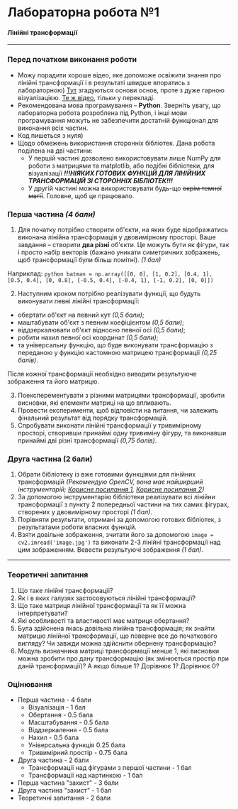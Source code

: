 # Лабораторна робота №1
#### Лінійні трансформації
---
### Перед початком виконання роботи
- Можу порадити хороше відео, яке допоможе освіжити знання про лінійні трансформації і в результаті швидше впоратись з лабораторною) [Тут](https://www.youtube.com/watch?v=kYB8IZa5AuE&ab_channel=3Blue1Brown) згадуються основи основ, проте з дуже гарною візуалізацією. [Те ж відео](https://www.youtube.com/watch?v=fuBsMED8GOw&ab_channel=3Blue1BrownUA),  тільки у перекладі.
- Рекомендована мова програмування – **Python**. Зверніть увагу, що лабораторна робота розроблена під Python, і інші мови програмування можуть не забезпечити достатній функціонал для виконання всіх частин.
- Код пишеться з нуля)
- Щодо обмежень використання сторонніх бібліотек. Дана робота поділена на дві частини:
  - У першій частині дозволено використовувати лише NumPy для роботи з матрицями та matplotlib, або подібні бібліотеки, для візуалізації ***!!!НІЯКИХ ГОТОВИХ ФУНКЦІЙ ДЛЯ ЛІНІЙНИХ ТРАНСФОРМАЦІЙ ЗІ СТОРОННІХ БІБЛІОТЕК!!!***
  - У другій частині можна використовувати будь-що ~~окрім темної магії~~. Головне, щоб це працювало.
 
### Перша частина *(4 бали)*
1. Для початку потрібно створити об'єкти, на яких буде відображатись виконана лінійна трансформація у двовимірному просторі. Ваше завдання – створити **два різні** об'єкти. Це можуть бути як фігури, так і просто набір векторів (бажано уникати симетричних зображень, щоб трансформації були більш помітні). *(1 бал)*

Наприклад:
    ```python
    batman = np.array([[0, 0], [1, 0.2], [0.4, 1], [0.5, 0.4], [0, 0.8], [-0.5, 0.4], [-0.4, 1], [-1, 0.2], [0, 0]])
    ```

2. Наступним кроком потрібно реалізувати функції, що будуть виконувати певні лінійні трансформації:
- обертати об'єкт на певний кут *(0,5 бали)*;
- маштабувати об'єкт з певним коефіцієнтом *(0,5 бали)*;
- віддзеркалювати об'єкт відносно певної осі *(0,5 бали)*;
- робити нахил певної осі координат *(0,5 бали)*;
- та універсальну функцію, що буде виконувати трансформацію з переданою у функцію кастомною матрицею трансформації *(0,25 балів)*.

Після кожної трансформації необхідно виводити результуюче зображення та його матрицю.

3. Поексперементувати з різними матрицями трансформації, зробити висновки, які елементи матриці на що впливають.
4. Провести експерименти, щоб відповісти на питання, чи залежить фінальний результат від порядку трансформацій.
5. Спробувати виконати лінійні трансформації у тривимірному просторі, створивши принаймі одну тривиміну фігуру, та виконавши принаймі дві різні трансформації *(0,75 балів)*.

### Друга частина (2 бали)
1. Обрати бібліотеку із вже готовими функціями для лінійних трансформацій *(Рекомендую OpenCV, вона має найширший інструментарій; [Корисне посилання 1](https://docs.opencv.org/4.x/da/d6e/tutorial_py_geometric_transformations.html), [Корисне посилання 2](https://medium.com/@conghung43/image-projective-transformation-with-opencv-python-f0028aaf2b6d))*
2. За допомогою інструментарію бібліотеки реалізувати всі лінійни трансформації з пункту 2 попередньої частини на тих самих фігурах, створених у двовимірному просторі *(1 бал)*.
3. Порівняти результати, отримані за допомогою готових бібліотек, з результатами роботи власних функцій.
4. Взяти довільне зображення, зчитати його за допомогою ``image = cv2.imread('image.jpg')`` та виконати 2-3 лінійні трансформації над цим зображенням. Вевести результуючі зображення *(1 бал)*.

---
### Теоретичні запитання
1. Що таке лінійні трансформації?
2. Як і в яких галузях застосовуються лінійні трансформації?
3. Що таке матриця лінійної трансформації та як її можна інтерпретувати?
4. Які особливості та властивості має матриця обертання?
5. Була здійснена якась довільна лінійна трансформація; як знайти матрицю лінійної трансформації, що поверне все до початкового вигляду? Чи завжди можна здійснити обернену трансформацію?
6. Модуль визначника матриці трансформації менше 1, які висновки можна зробити про дану трансформацію (як змінюється простір при даній трансформації)? А якщо більше 1? Дорівнює 1? Дорівнює 0?

### Оцінювання
  - Перша частина - 4 бали
    - Візуалізація - 1 бал
    - Обертання - 0.5 бала
    - Масштабування - 0.5 бала
    - Віддзеркалення - 0.5 бала
    - Нахил - 0.5 бала
    - Універсальна функція 0.25 бала
    - Тривимірний простір - 0.75 бала
  - Друга частина - 2 бали
    - Трансформації над фігурами з першої частини - 1 бал
    - Трансформації над картинкою - 1 бал
  - Перша частина "захист" - 3 бали
  - Друга частина "захист" - 1 бал
  - Теоретичні запитання - 2 бали
